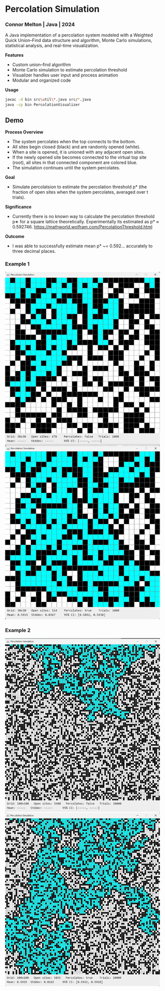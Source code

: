 # Percolation Simulation 
### Connor Melton | Java | 2024

A Java implementation of a percolation system modeled with a Weighted Quick Union–Find data structure and algorithm, Monte Carlo simulations, statistical analysis, and real-time visualization.

**Features**
- Custom union–find algorithm
- Monte Carlo simulation to estimate percolation threshold
- Visualizer handles user input and process animation
- Modular and organized code

**Usage**
```bash
javac -d bin src\util\*.java src/*.java
java -cp bin PercolationVisualizer
```

## Demo

**Process Overview**

- The system percolates when the top connects to the bottom.
- All sites begin closed (black) and are randomly opened (white).
- When a site is opened, it is unioned with any adjacent open sites.
- If the newly opened site becomes connected to the virtual top site (root), 
  all sites in that connected component are colored blue.
- The simulation continues until the system percolates.

**Goal**

- Simulate percolatsion to estimate the percolation threshold p* (the fraction of open sites when the system percolates, averaged over t trials).

**Significance**

- Currently there is no known way to calculate the percolation threshold p∗ for a square lattice theoretically. Experimentally its estimated as p* ≈ 0.592746.
  https://mathworld.wolfram.com/PercolationThreshold.html

**Outcome**

- I was able to successfully estimate mean p* ~= 0.592... accurately to three decimal places.

### Example 1

<img src="exampleOutput/perc_example1_in_progress.png" width="600">

<img src="exampleOutput/perc_example1_finished.png" width="600">

### Example 2

<img src="exampleOutput/perc_example2_in_progress.png" width="600">

<img src="exampleOutput/perc_example2_finished.png" width="600">

